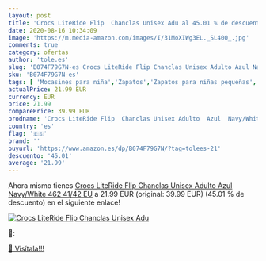 ```yaml
---
layout: post
title: 'Crocs LiteRide Flip  Chanclas Unisex Adu al 45.01 % de descuento'
date: 2020-08-16 10:34:09
image: 'https://m.media-amazon.com/images/I/31MoXIWg3EL._SL400_.jpg'
comments: true
category: ofertas
author: 'tole.es'
slug: 'B074F79G7N-es Crocs LiteRide Flip Chanclas Unisex Adulto Azul Navy/White...'
sku: 'B074F79G7N-es'
tags: [ 'Mocasines para niña','Zapatos','Zapatos para niñas pequeñas','Zapatos y complementos','chanclas', ]
actualPrice: 21.99 EUR
currency: EUR
price: 21.99
comparePrice: 39.99 EUR
prodname: 'Crocs LiteRide Flip  Chanclas Unisex Adulto  Azul  Navy/White 462   41/42 EU'
country: 'es'
flag: '🇪🇸'
brand: ''
buyurl: 'https://www.amazon.es/dp/B074F79G7N/?tag=tolees-21'
descuento: '45.01'
average: '21.99'
---
```


Ahora mismo tienes [Crocs LiteRide Flip  Chanclas Unisex Adulto  Azul  Navy/White 462   41/42 EU](https://www.amazon.es/dp/B074F79G7N/?tag=tolees-21) a 21.99 EUR (original: 39.99 EUR) (45.01 %  de descuento) en el siguiente enlace!

[![Crocs LiteRide Flip  Chanclas Unisex Adu](https://m.media-amazon.com/images/I/31MoXIWg3EL._SL400_.jpg)](https://www.amazon.es/dp/B074F79G7N/?tag=tolees-21)

🔎:


[🛒 Visítala!!!](https://www.amazon.es/dp/B074F79G7N/?tag=tolees-21)
